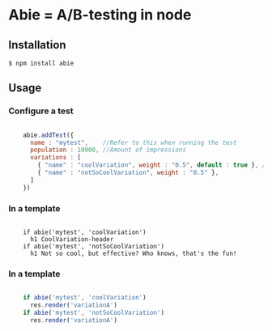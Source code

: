 Abie = A/B-testing in node
=========================

## Installation
    $ npm install abie


## Usage

### Configure a test


```js

    abie.addTest({
      name : "mytest",    //Refer to this when running the test
      population : 10000, //Amount of impressions
      variations : [
        { "name" : "coolVariation", weight : "0.5", default : true }, //When test is over, the code will revert to default variation
        { "name" : "notSoCoolVariation", weight : "0.5" },
      ]
    })

```

### In a template

```jade

    if abie('mytest', 'coolVariation')
      h1 CoolVariation-header
    if abie('mytest', 'notSoCoolVariation')
      h1 Not so cool, but effective? Who knows, that's the fun!

```
### In a template

```js

    if abie('mytest', 'coolVariation')
      res.render('variationA')
    if abie('mytest', 'notSoCoolVariation')
      res.render('variationA')

```